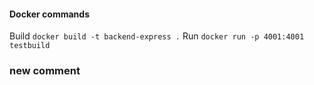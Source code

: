 #### Docker commands

Build `docker build -t backend-express .`
Run `docker run -p 4001:4001 testbuild`
 ### new comment 